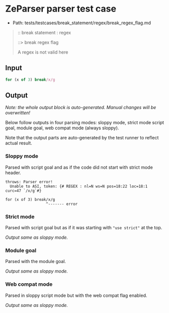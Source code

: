 # ZeParser parser test case

- Path: tests/testcases/break_statement/regex/break_regex_flag.md

> :: break statement : regex
>
> ::> break regex flag
>
> A regex is not valid here


## Input

`````js
for (x of 3) break/x/g
`````

## Output

_Note: the whole output block is auto-generated. Manual changes will be overwritten!_

Below follow outputs in four parsing modes: sloppy mode, strict mode script goal, module goal, web compat mode (always sloppy).

Note that the output parts are auto-generated by the test runner to reflect actual result.

### Sloppy mode

Parsed with script goal and as if the code did not start with strict mode header.

`````
throws: Parser error!
  Unable to ASI, token: {# REGEX : nl=N ws=N pos=18:22 loc=18:1 curc=47 `/x/g`#}

for (x of 3) break/x/g
                  ^------- error
`````

### Strict mode

Parsed with script goal but as if it was starting with `"use strict"` at the top.

_Output same as sloppy mode._

### Module goal

Parsed with the module goal.

_Output same as sloppy mode._

### Web compat mode

Parsed in sloppy script mode but with the web compat flag enabled.

_Output same as sloppy mode._
